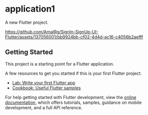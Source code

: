 # application1

A new Flutter project.

https://github.com/AmalRg/SignIn-SignUp-UI-Flutter/assets/137056001/bb9924bb-cf02-4d4d-ac16-c4056b2aefff


## Getting Started

This project is a starting point for a Flutter application.

A few resources to get you started if this is your first Flutter project:

- [Lab: Write your first Flutter app](https://docs.flutter.dev/get-started/codelab)
- [Cookbook: Useful Flutter samples](https://docs.flutter.dev/cookbook)

For help getting started with Flutter development, view the
[online documentation](https://docs.flutter.dev/), which offers tutorials,
samples, guidance on mobile development, and a full API reference.
